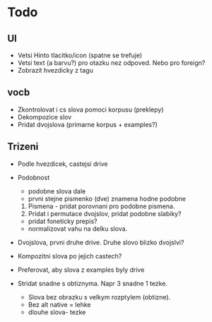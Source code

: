 # Todo

## UI
- Vetsi Hinto tlacitko/icon (spatne se trefuje)
- Vetsi text (a barvu?) pro otazku nez odpoved. Nebo pro foreign?
- Zobrazit hvezdicky z tagu

## vocb

- Zkontrolovat i cs slova pomoci korpusu (preklepy)
- Dekompozice slov
- Pridat dvojslova (primarne korpus + examples?)

## Trizeni
- Podle hvezdicek, castejsi drive
- Podobnost 
  - podobne slova dale
  - prvni stejne pismenko (dve) znamena hodne podobne
  
  1. Pismena - pridat porovnani pro podobne pismena. 
  2. Pridat i permutace dvojslov, pridat podobne slabiky?
  - pridat foneticky prepis?
  - normalizovat vahu na delku slova.
- Dvojslova, prvni druhe drive. Druhe slovo blizko dvojslvi? 
- Kompozitni slova po jejich castech?
- Preferovat, aby slova z examples byly drive
- Stridat snadne s obtiznyma. Napr 3 snadne 1 tezke.
   - Slova bez obrazku s velkym rozptylem (obtizne). 
   - Bez alt native = lehke
   - dlouhe slova- tezke
